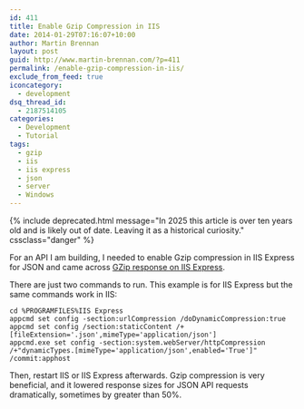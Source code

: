 ```yaml
---
id: 411
title: Enable Gzip Compression in IIS
date: 2014-01-29T07:16:07+10:00
author: Martin Brennan
layout: post
guid: http://www.martin-brennan.com/?p=411
permalink: /enable-gzip-compression-in-iis/
exclude_from_feed: true
iconcategory:
  - development
dsq_thread_id:
  - 2187514105
categories:
  - Development
  - Tutorial
tags:
  - gzip
  - iis
  - iis express
  - json
  - server
  - Windows
---
```


{% include deprecated.html message="In 2025 this article is over ten years old and is likely out of date. Leaving it as a historical curiosity." cssclass="danger" %}

For an API I am building, I needed to enable Gzip compression in IIS Express for JSON and came across [GZip response on IIS Express](http://stackoverflow.com/questions/10102743/gzip-response-on-iis-express).

There are just two commands to run. This example is for IIS Express but the same commands work in IIS:

```shell
cd %PROGRAMFILES%IIS Express
appcmd set config -section:urlCompression /doDynamicCompression:true
appcmd set config /section:staticContent /+[fileExtension='.json',mimeType='application/json']
appcmd.exe set config -section:system.webServer/httpCompression /+"dynamicTypes.[mimeType='application/json',enabled='True']" /commit:apphost
```

Then, restart IIS or IIS Express afterwards. Gzip compression is very beneficial, and it lowered response sizes for JSON API requests dramatically, sometimes by greater than 50%.
